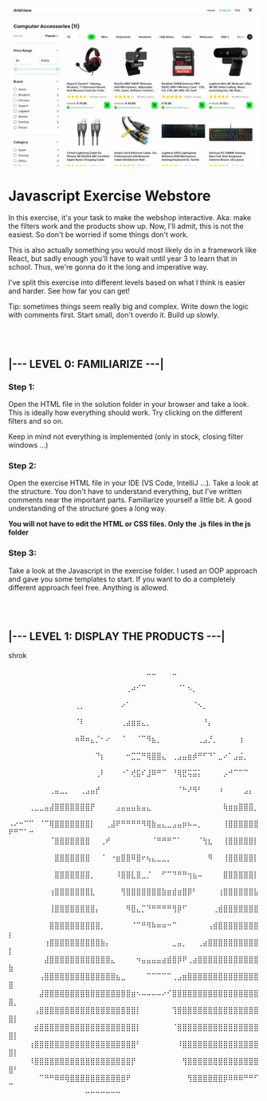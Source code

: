 ![Example image](solution/images/preview.png)

# Javascript Exercise Webstore

In this exercise, it's your task to make the webshop interactive. Aka: make the filters work and the products show up.
Now, I'll admit, this is not the easiest. So don't be worried if some things don't work.

This is also actually something you would most likely do in a framework like React, but sadly enough you'll have to wait until year 3
to learn that in school. Thus, we're gonna do it the long and imperative way.

I've split this exercise into different levels based on what I think is easier and harder. See how far you can get!

Tip: sometimes things seem really big and complex. Write down the logic with comments first. Start small, don't overdo it. Build up slowly.


<br/>
<br/>

## |--- LEVEL 0: FAMILIARIZE ---|

### Step 1:

Open the HTML file in the solution folder in your browser and take a look. This is ideally how everything should work.
Try clicking on the different filters and so on.

Keep in mind not everything is implemented (only in stock, closing filter windows ...)


### Step 2:

Open the exercise HTML file in your IDE (VS Code, IntelliJ ...).
Take a look at the structure. You don't have to understand everything, but I've written comments near the important parts.
Familiarize yourself a little bit. A good understanding of the structure goes a long way.

**You will not have to edit the HTML or CSS files. Only the .js files in the js folder**


### Step 3:

Take a look at the Javascript in the exercise folder. I used an OOP approach and gave you some templates to start.
If you want to do a completely different approach feel free. Anything is allowed.


<br/>
<br/>

## |--- LEVEL 1: DISPLAY THE PRODUCTS ---|






shrok

⠀⠀⠀⠀⠀⠀⠀⠀⠀⠀⠀⠀⠀⠀⠀⠀⠀⠀⠀⠀⠀⠀⠀⠀⠀⠀⠀⣀⣀⠀⠀⠀⣀⠀⠀⠀⠀⠀⠀⠀⠀⠀⠀⠀⠀⠀⠀⠀⠀⠀⠀⠀⠀⠀
⠀⠀⠀⠀⠀⠀⠀⠀⠀⠀⠀⠀⠀⠀⠀⠀⠀⠀⠀⠀⠀⠀⠀⢀⠴⠊⠉⠀⠀⠀⠀⠀⠀⠈⠁⠢⡀⠀⠀⠀⠀⠀⠀⠀⠀⠀⠀⠀⠀⠀⠀⠀⠀⠀
⠀⠀⠀⠀⠀⠀⠀⠀⠀⠀⠀⠀⠀⢀⡀⠀⠀⠀⠀⠀⠀⠀⠔⠁⠀⠀⠀⠀⠀⠀⠀⠀⠀⠀⠀⠀⠈⠢⡀⠀⠀⠀⠀⠀⠀⠀⠀⠀⠀⠀⠀⠀⠀⠀
⠀⠀⠀⠀⠀⠀⠀⠀⠀⠀⠀⠀⠀⠈⠇⠀⠀⠀⠀⠀⠀⠀⢀⣴⣶⣶⣄⡀⠀⠀⠀⠀⠀⠀⠀⠀⠀⠀⠘⡄⠀⠀⠀⠀⠀⠀⠀⠀⠀⠀⠀⠀⠀⠀
⠀⠀⠀⠀⠀⠀⠀⠀⠀⠀⠀⠀⠀⠶⠿⠶⣄⡈⠂⠔⠀⠀⠈⠀⠀⠈⠉⠻⣦⡀⠀⠀⠀⠀⠀⠀⠀⢀⣠⡘⡀⠀⠀⠀⠀⢰⠀⠀⠀⠀⠀⠀⠀⠀
⠀⠀⠀⠀⠀⠀⠀⠀⠀⠀⠀⠀⠀⠀⠀⠀⠀⠙⡆⠀⠀⠀⠀⠒⣉⣉⠛⢿⣿⣿⣄⠀⢀⣠⣤⣶⡾⠛⠋⠙⠁⣀⠔⠁⣠⣬⡀⠀⠀⠀⠀⠀⠀⠀
⠀⠀⠀⠀⠀⠀⠀⠀⠀⠀⠀⠀⠀⠀⠀⠀⠀⢀⠇⠀⠀⠀⠐⠁⢞⣯⠎⣸⠿⠛⠉⠀⠘⢿⣟⢭⣭⡅⠀⠀⠀⠀⡠⠚⠉⠉⠉⠀⠀⠀⠀⠀⠀⠀
⠀⠀⠀⠀⠀⠀⠀⠀⢀⣤⣀⡀⠀⠀⢀⣠⣤⡞⠀⠀⠀⠀⠀⠀⠀⠀⠀⠀⠀⠀⠀⠀⠀⠈⠓⠜⠻⠃⠀⠀⠀⠰⠀⠀⠀⠀⣠⡄⠀⠀⠀⠀⠀⠀
⠀⠀⠀⠀⢀⣀⣀⣤⣼⣿⣿⣿⣿⣿⣿⣿⡟⠀⠀⠀⠀⣠⣤⣤⣤⣦⣤⣄⠀⠀⠀⠀⠀⠀⠀⠀⠀⠀⠀⠀⠀⠀⢷⣶⣶⣿⣿⣿⡀⠀⠀⠀⠀⠀
⠠⠔⠒⠉⠉⠀⠈⠉⢿⣿⣿⣿⣿⣿⣿⣿⡇⠀⠀⢀⣼⠟⠛⠛⠛⠛⠻⢿⣷⣤⣄⣀⣠⣤⡶⠦⠤⡀⠀⠀⠀⠀⢸⣿⣿⣿⣿⣿⣿⠟⠛⠉⠁⠒
⠀⠀⠀⠀⠀⠀⠀⠀⠈⣿⣿⣿⣿⣿⣿⣿⠀⠀⢀⠞⠀⠀⠀⠀⠀⠀⠀⠀⠈⠛⠛⠛⠉⠁⠀⠀⠀⠈⢳⣆⠀⠀⢸⣿⣿⣿⣿⣿⡇⠀⠀⠀⠀⠀
⠀⠀⠀⠀⠀⠀⠀⠀⠀⣿⣿⣿⣿⣿⣿⣿⠀⠀⠈⠀⠐⣶⣿⣿⠿⣿⠖⢦⣄⣀⣀⡀⠀⠀⠀⠀⠀⠀⠀⠻⠀⠀⢸⣿⣿⣿⣿⣿⡇⠀⠀⠀⠀⠀
⠀⠀⠀⠀⠀⠀⠀⠀⠀⣿⣿⣿⣿⣿⣿⣿⡀⠀⠀⠀⠀⠸⣿⣿⣇⣿⣀⡈⠀⠀⠋⠉⠙⠛⠛⢲⣦⠤⠀⠀⠀⠀⣿⣿⣿⣿⣿⣿⡇⠀⠀⠀⠀⠀
⠀⠀⠀⠀⠀⠀⠀⠀⢰⣿⣿⣿⣿⣿⣿⣿⣇⠀⠀⠀⠀⠀⢻⣿⣿⣿⣿⣿⣿⣿⣷⣶⣾⣶⣿⡿⠃⠀⠀⠀⠀⢰⣿⣿⣿⣿⣿⣿⣧⠀⠀⠀⠀⠀
⠀⠀⠀⠀⠀⠀⠀⠀⢸⣿⣿⣿⣿⣿⣿⣿⣿⡄⠀⠀⠀⠀⠀⠻⣿⣄⡉⠙⠛⠛⠛⠛⢻⡿⠋⠀⠀⠀⠀⠀⢀⣾⣿⣿⣿⣿⣿⣿⣿⠀⠀⠀⠀⠀
⠀⠀⠀⠀⠀⠀⠀⠀⣿⣿⣿⣿⣿⣿⣿⣿⣿⣿⡀⠀⠀⠀⠀⠀⠈⠉⠛⠻⠷⠶⠶⠒⠉⠀⠀⠀⠀⠀⠀⢠⣾⣿⣿⣿⣿⣿⣿⣿⣿⡆⠀⠀⠀⠀
⠀⠀⠀⠀⠀⠀⠀⢰⣿⣿⣿⣿⣿⣿⣿⣿⣿⣿⣷⡄⠀⠀⠀⠀⠀⠀⠀⠀⠀⠀⠀⠀⣀⣤⡀⠀⠀⢀⣴⣿⣿⣿⣿⣿⣿⣿⣿⣿⣿⡇⠀⠀⠀⠀
⠀⠀⠀⠀⠀⠀⠀⣼⣿⣿⣿⣿⣿⣿⣿⣿⣿⣿⣿⣿⣄⠀⠀⠀⠀⠲⣤⣤⣤⣤⣴⣾⣿⡿⠟⢀⣴⣿⣿⣿⣿⣿⣿⣿⣿⣿⣿⣿⣿⣷⠀⠀⠀⠀
⠀⠀⠀⠀⠀⠀⢠⣿⣿⣿⣿⣿⣿⣿⣿⣿⣿⣿⣿⣿⣿⣦⣀⠀⠀⠀⠀⠉⠉⠉⠉⠉⢀⣠⣶⣿⣿⣿⣿⣿⣿⣿⣿⣿⣿⣿⣿⣿⣿⣿⠀⠀⠀⠀
⠀⠀⠀⠀⠀⠀⣼⣿⣿⣿⣿⣿⣿⣿⣿⣿⣿⣿⣿⣿⣿⣿⣿⣿⣶⠢⠤⠤⠤⠤⠔⠊⣿⣿⣿⣿⣿⣿⣿⣿⣿⣿⣿⣿⣿⣿⣿⣿⣿⣿⡀⠀⠀⠀
⠀⠀⠀⠀⠀⢠⣿⣿⣿⣿⣿⣿⣿⣿⣿⣿⣿⣿⣿⣿⣿⣿⣿⣿⣿⡇⠀⠀⠀⠀⠀⠀⢹⣿⣿⣿⣿⣿⣿⣿⣿⣿⣿⣿⣿⣿⣿⣿⣿⣿⡇⠀⠀⠀
⠀⠀⠀⠀⠀⣾⣿⣿⣿⣿⣿⣿⣿⣿⣿⣿⣿⣿⣿⣿⣿⣿⣿⣿⣿⡇⠀⠀⠀⠀⠀⠀⠈⣿⣿⣿⣿⣿⣿⣿⣿⣿⣿⣿⣿⣿⣿⣿⣿⣿⡇⠀⠀⠀
⠀⠀⠀⠀⢰⣿⣿⣿⣿⣿⣿⣿⣿⣿⣿⣿⣿⣿⣿⣿⣿⣿⣿⣿⣿⠃⠀⠀⠀⠀⠀⠀⠀⠸⣿⣿⣿⣿⣿⣿⣿⣿⣿⣿⣿⣿⣿⣿⣿⣿⡇⠀⠀⠀
⠀⠀⠀⠀⠸⣿⣿⣿⣿⣿⣿⣿⣿⣿⣿⣿⣿⣿⣿⣿⣿⣿⣿⣿⡟⠀⠀⠀⠀⠀⠀⠀⠀⠀⢻⣿⣿⣿⣿⣿⣿⣿⣿⣿⣿⣿⣿⣿⣿⣿⠃⠀⠀⠀
⠀⠀⠀⠀⠀⠀⠉⠛⠛⠿⠿⢿⣿⣿⣿⣿⣿⣿⣿⣿⣿⣿⣿⠟⠀⠀⠀⠀⠀⠀⠀⠀⠀⠀⠀⢻⣿⣿⣿⣿⣿⣿⡿⠿⠿⠿⠛⠛⠋⠉⠀⠀⠀⠀
⠀⠀⠀⠀⠀⠀⠀⠀⠀⠀⠀⠀⠀⠀⠀⠉⠉⠉⠉⠉⠉⠉⠀⠀⠀⠀⠀⠀⠀⠀⠀⠀⠀⠀⠀⠀⠀⠀⠀⠀⠀⠀⠀⠀⠀⠀⠀⠀⠀⠀⠀⠀⠀⠀
